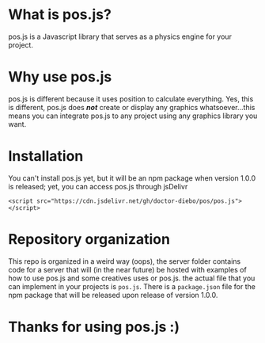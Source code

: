 # What is pos.js?

pos.js is a Javascript library that serves as a physics engine for your project.

# Why use pos.js

pos.js is different because it uses position to calculate everything. Yes, this is different, pos.js does **_not_** create or display any graphics whatsoever...this means you can integrate pos.js to any project using any graphics library you want.

# Installation

You can't install pos.js yet, but it will be an npm package when version 1.0.0 is released; yet, you can access pos.js through jsDelivr

```
<script src="https://cdn.jsdelivr.net/gh/doctor-diebo/pos/pos.js"></script>
```

# Repository organization

This repo is organized in a weird way (oops), the server folder contains code for a server that will (in the near future) be hosted with examples of how to use pos.js and some creatives uses or pos.js. the actual file that you can implement in your projects is `pos.js`. There is a `package.json` file for the npm package that will be released upon release of version 1.0.0.

# Thanks for using pos.js :)
